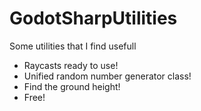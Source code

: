# GodotSharpUtilities
Some utilities that I find usefull

* Raycasts ready to use!
* Unified random number generator class!
* Find the ground height!
* Free!
